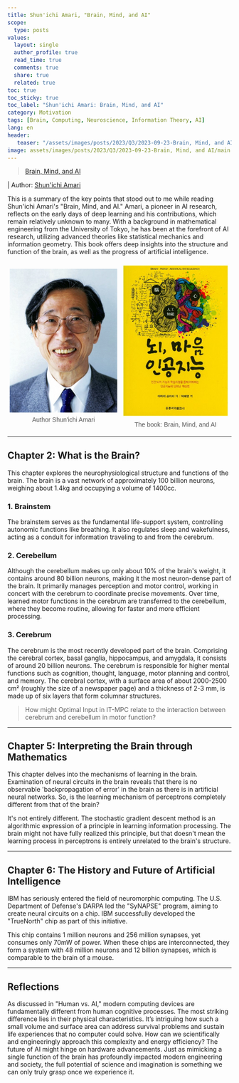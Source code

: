 ```yaml
---
title: Shun'ichi Amari, "Brain, Mind, and AI"
scope:
  type: posts
values:
  layout: single
  author_profile: true
  read_time: true
  comments: true
  share: true
  related: true
toc: true
toc_sticky: true
toc_label: "Shun'ichi Amari: Brain, Mind, and AI"
category: Motivation
tags: [Brain, Computing, Neuroscience, Information Theory, AI]
lang: en
header:
   teaser: "/assets/images/posts/2023/Q3/2023-09-23-Brain, Mind, and AI/main.jpg"
image: assets/images/posts/2023/Q3/2023-09-23-Brain, Mind, and AI/main.jpg
---
```


<style>
   .container {
      display: flex;
      justify-content: center;
      align-items: center;
      flex-wrap: wrap;
   }

   .image-wrapper {
      width: 48%;
      margin: 1%;
      box-sizing: border-box;
      text-align: center;
   }

   .image-wrapper img {
      width: 100%;
      height: auto;
      display: block;
   }

   .image-wrapper figcaption {
      font-family: Arial, sans-serif;
      font-size: 14px;
      color: #555;
      margin-top: 8px;
   }

   @media (max-width: 768px) {
      .image-wrapper {
            width: 100%;
      }
   }
</style>

> [Brain, Mind, and AI](https://product.kyobobook.co.kr/detail/S000001732224)

| Author: [Shun'ichi Amari](https://en.wikipedia.org/wiki/Shun%27ichi_Amari)

This is a summary of the key points that stood out to me while reading Shun'ichi Amari's "Brain, Mind, and AI." Amari, a pioneer in AI research, reflects on the early days of deep learning and his contributions, which remain relatively unknown to many. With a background in mathematical engineering from the University of Tokyo, he has been at the forefront of AI research, utilizing advanced theories like statistical mechanics and information geometry. This book offers deep insights into the structure and function of the brain, as well as the progress of artificial intelligence.


<div class="container">
   <figure class="image-wrapper">
      <img src="/assets/images/posts/2023/Q3/2023-09-23-Brain, Mind, and AI/author.jpg" alt="Image 1">
      <figcaption>Author Shun'ichi Amari</figcaption>
   </figure>
   <figure class="image-wrapper">
      <img src="/assets/images/posts/2023/Q3/2023-09-23-Brain, Mind, and AI/main.jpg" alt="Image 2">
      <figcaption>The book: Brain, Mind, and AI</figcaption>
   </figure>
</div>

---

## Chapter 2: What is the Brain?

This chapter explores the neurophysiological structure and functions of the brain. The brain is a vast network of approximately 100 billion neurons, weighing about 1.4kg and occupying a volume of 1400cc.

### 1. Brainstem

The brainstem serves as the fundamental life-support system, controlling autonomic functions like breathing. It also regulates sleep and wakefulness, acting as a conduit for information traveling to and from the cerebrum.

### 2. Cerebellum

Although the cerebellum makes up only about 10% of the brain's weight, it contains around 80 billion neurons, making it the most neuron-dense part of the brain. It primarily manages perception and motor control, working in concert with the cerebrum to coordinate precise movements. Over time, learned motor functions in the cerebrum are transferred to the cerebellum, where they become routine, allowing for faster and more efficient processing.

### 3. Cerebrum

The cerebrum is the most recently developed part of the brain. Comprising the cerebral cortex, basal ganglia, hippocampus, and amygdala, it consists of around 20 billion neurons. The cerebrum is responsible for higher mental functions such as cognition, thought, language, motor planning and control, and memory. The cerebral cortex, with a surface area of about 2000-2500 cm² (roughly the size of a newspaper page) and a thickness of 2-3 mm, is made up of six layers that form columnar structures.

> How might Optimal Input in IT-MPC relate to the interaction between cerebrum and cerebellum in motor function?

---

## Chapter 5: Interpreting the Brain through Mathematics

This chapter delves into the mechanisms of learning in the brain. Examination of neural circuits in the brain reveals that there is no observable 'backpropagation of error' in the brain as there is in artificial neural networks. So, is the learning mechanism of perceptrons completely different from that of the brain?

It's not entirely different. The stochastic gradient descent method is an algorithmic expression of a principle in learning information processing. The brain might not have fully realized this principle, but that doesn't mean the learning process in perceptrons is entirely unrelated to the brain's structure.

---

## Chapter 6: The History and Future of Artificial Intelligence

IBM has seriously entered the field of neuromorphic computing. The U.S. Department of Defense's DARPA led the "SyNAPSE" program, aiming to create neural circuits on a chip. IBM successfully developed the "TrueNorth" chip as part of this initiative.

This chip contains 1 million neurons and 256 million synapses, yet consumes only 70mW of power. When these chips are interconnected, they form a system with 48 million neurons and 12 billion synapses, which is comparable to the brain of a mouse.

---

## Reflections

As discussed in "Human vs. AI," modern computing devices are fundamentally different from human cognitive processes. The most striking difference lies in their physical characteristics. It’s intriguing how such a small volume and surface area can address survival problems and sustain life experiences that no computer could solve. How can we scientifically and engineeringly approach this complexity and energy efficiency? The future of AI might hinge on hardware advancements. Just as mimicking a single function of the brain has profoundly impacted modern engineering and society, the full potential of science and imagination is something we can only truly grasp once we experience it.
